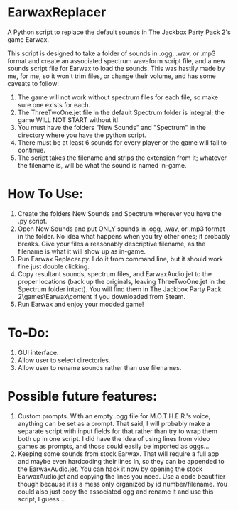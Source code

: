 # EarwaxReplacer

A Python script to replace the default sounds in The Jackbox Party Pack 2's game Earwax.

This script is designed to take a folder of sounds in .ogg, .wav, or .mp3 format and create an associated spectrum waveform script file, and a new sounds script file for Earwax to load the sounds.
This was hastily made by me, for me, so it won't trim files, or change their volume, and has some caveats to follow:

1. The game will not work without spectrum files for each file, so make sure one exists for each.
2. The ThreeTwoOne.jet file in the default Spectrum folder is integral; the game WILL NOT START without it!
3. You must have the folders "New Sounds" and "Spectrum" in the directory where you have the python script.
4. There must be at least 6 sounds for every player or the game will fail to continue.
5. The script takes the filename and strips the extension from it; whatever the filename is, will be what the sound is named in-game.

# How To Use:

1. Create the folders New Sounds and Spectrum wherever you have the .py script.
2. Open New Sounds and put ONLY sounds in .ogg, .wav, or .mp3 format in the folder. No idea what happens when you try other ones; it probably breaks. Give your files a reasonably descriptive filename, as the filename is what it will show up as in-game.
3. Run Earwax Replacer.py. I do it from command line, but it should work fine just double clicking.
4. Copy resultant sounds, spectrum files, and EarwaxAudio.jet to the proper locations (back up the originals, leaving ThreeTwoOne.jet in the Spectrum folder intact). You will find them in The Jackbox Party Pack 2\games\Earwax\content if you downloaded from Steam.
5. Run Earwax and enjoy your modded game!

# To-Do:

1. GUI interface.
2. Allow user to select directories.
3. Allow user to rename sounds rather than use filenames.

# Possible future features:

1. Custom prompts. With an empty .ogg file for M.O.T.H.E.R.'s voice, anything can be set as a prompt. That said, I will probably make a separate script with input fields for that rather than try to wrap them both up in one script. I did have the idea of using lines from video games as prompts, and those could easily be imported as oggs...
2. Keeping some sounds from stock Earwax. That will require a full app and maybe even hardcoding their lines in, so they can be appended to the EarwaxAudio.jet. You can hack it now by opening the stock EarwaxAudio.jet and copying the lines you need. Use a code beautifier though because it is a mess only organized by id number/filename. You could also just copy the associated ogg and rename it and use this script, I guess...

